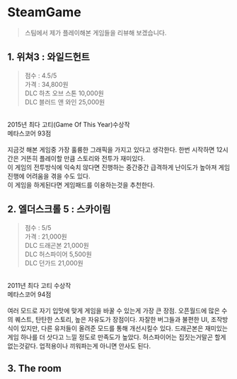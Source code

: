 # SteamGame
> 스팀에서 제가 플레이해본 게임들을 리뷰해 보겠습니다.

## 1. 위쳐3 : 와일드헌트
> 점수 : 4.5/5<br>
가격 : 34,800원 <br>
    DLC 하츠 오브 스톤 10,000원<br>
    DLC 블러드 앤 와인 25,000원<br>
<br>
2015년 최다 고티(Game Of This Year)수상작<br>
메타스코어 93점<br>
<br>
지금것 해본 게임중 가장 훌륭한 그래픽을 가지고 있다고 생각한다. 한번 시작하면 12시간은 거뜬히 플레이할 만큼 스토리와 전투가 재미있다.<br>
이 게임의 전투방식에 익숙치 않다면 진행하는 중간중간 급격하게 난이도가 높아져 게임진행에 어려움을 겪을 수도 있다.<br>
이 게임을 하게된다면 게임패드를 이용하는것을 추천한다.<br>


## 2. 엘더스크롤 5 : 스카이림
> 점수 : 5/5<br>
가격 : 21,000원<br>
    DLC 드래곤본 21,000원<br>
    DLC 허스파이어 5,500원<br>
    DLC 던가드 21,000원<br>
<br>
2011년 최다 고티 수상작<br>
메타스코어 94점<br>
<br>
여러 모드로 자기 입맛에 맞게 게임을 바꿀 수 있는게 가장 큰 장점. 오픈월드에 많은 수의 퀘스트, 탄탄한 스토리, 높은 자유도가 장점이다.
자잘한 버그들과 불편한 UI, 조작방식이 있지만, 다른 유저들이 올려준 모드를 통해 개선시킬수 있다.
드래곤본은 재미있는 게임 하나를 더 삿다고 느낄 정도로 만족도가 높았다.
허스파이어는 집짓는거말곤 할게 없는것같다. 업적용이나 끼워파는게 아니면 안사도 된다.



## 3. The room
